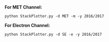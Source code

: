 **For MET Channel:**

```python StackPlotter.py -d MET -m -y 2016/2017```

**For Electron Channel:**

```python StackPlotter.py -d SE -e -y 2016/2017```
